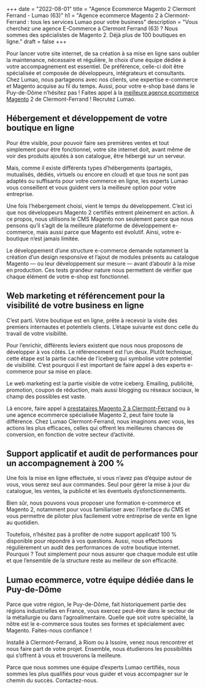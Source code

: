 +++
date = "2022-08-01"
title = "Agence Ecommerce Magento 2 Clermont Ferrand - Lumao (63)"
h1 = "Agence ecommerce Magento 2 à Clermont-Ferrand : tous les services Lumao pour votre business"
description = "Vous cherchez une agence E-Commerce à Clermont Ferrand (63) ? Nous sommes des spécialistes de Magento 2. Déjà plus de 100 boutiques en ligne."
draft = false
+++

Pour lancer votre site internet, de sa création à sa mise en ligne sans oublier la maintenance, nécessaire et régulière, le choix d’une équipe dédiée à votre accompagnement est essentiel. De préférence, celle-ci doit être spécialisée et composée de développeurs, intégrateurs et consultants. Chez Lumao, nous partageons avec nos clients, une expertise e-commerce et Magento acquise au fil du temps. Aussi, pour votre e-shop basé dans le Puy-de-Dôme n’hésitez pas ! Faites appel à la [meilleure agence ecommerce Magento](/agence-ecom/) 2 de Clermont-Ferrand ! Recrutez Lumao.

## Hébergement et développement de votre boutique en ligne

Pour être visible, pour pouvoir faire ses premières ventes et tout simplement pour être fonctionnel, votre site internet doit, avant même de voir des produits ajoutés à son catalogue, être hébergé sur un serveur.

Mais, comme il existe différents types d’hébergements (partagés, mutualisés, dédiés, virtuels ou encore en cloud) et que tous ne sont pas adaptés ou suffisants pour votre commerce en ligne, les experts Lumao vous conseillent et vous guident vers la meilleure option pour votre entreprise.

Une fois l’hébergement choisi, vient le temps du développement. C’est ici que nos développeurs Magento 2 certifiés entrent pleinement en action. À ce propos, nous utilisons le CMS Magento non seulement parce que nous pensons qu’il s’agit de la meilleure plateforme de développement e-commerce, mais aussi parce que Magento est évolutif. Ainsi, votre e-boutique n’est jamais limitée.

Le développement d’une structure e-commerce demande notamment la création d’un design responsive et l’ajout de modules présents au catalogue Magento — ou leur développement sur mesure — avant d’aboutir à la mise en production. Ces tests grandeur nature nous permettent de vérifier que chaque élément de votre e-shop est fonctionnel.

## Web marketing et référencement pour la visibilité de votre business en ligne

C’est parti. Votre boutique est en ligne, prête à recevoir la visite des premiers internautes et potentiels clients. L’étape suivante est donc celle du travail de votre visibilité.

Pour l’enrichir, différents leviers existent que nous nous proposons de développer à vos côtés. Le référencement est l’un deux. Plutôt technique, cette étape est la partie cachée de l’iceberg qui symbolise votre potentiel de visibilité. C’est pourquoi il est important de faire appel à des experts e-commerce pour sa mise en place.

Le web marketing est la partie visible de votre iceberg. Emailing, publicité, promotion, coupon de réduction, mais aussi blogging ou réseaux sociaux, le champ des possibles est vaste.

Là encore, faire appel à [prestataires Magento 2 à Clermont-Ferrand](/ecommerce/cms/magento/prestataire/clermont-ferrand/) ou à une agence ecommerce spécialisée Magento 2, peut faire toute la différence. Chez Lumao Clermont-Ferrand, nous imaginons avec vous, les actions les plus efficaces, celles qui offrent les meilleures chances de conversion, en fonction de votre secteur d’activité.

## Support applicatif et audit de performances pour un accompagnement à 200 %

Une fois la mise en ligne effectuée, si vous n’avez pas d’équipe autour de vous, vous serez seul aux commandes. Seul pour gérer la mise à jour du catalogue, les ventes, la publicité et les éventuels dysfonctionnements.

Bien sûr, nous pouvons vous proposer une formation e-commerce et Magento 2, notamment pour vous familiariser avec l’interface du CMS et vous permettre de piloter plus facilement votre entreprise de vente en ligne au quotidien.

Toutefois, n’hésitez pas à profiter de notre support applicatif 100 % disponible pour répondre à vos questions. Aussi, nous effectuons régulièrement un audit des performances de votre boutique internet. Pourquoi ? Tout simplement pour nous assurer que chaque module est utile et que l’ensemble de la structure reste au meilleur de son efficacité.

## Lumao ecommerce, votre équipe dédiée dans le Puy-de-Dôme

Parce que votre région, le Puy-de-Dôme, fait historiquement partie des régions industrielles en France, vous exercez peut-être dans le secteur de la métallurgie ou dans l’agroalimentaire. Quelle que soit votre spécialité, la nôtre est le e-commerce sous toutes ses formes et spécialement avec Magento. Faites-nous confiance !

Installé à Clermont-Ferrand, à Riom ou à Issoire, venez nous rencontrer et nous faire part de votre projet. Ensemble, nous étudierons les possibilités qui s’offrent à vous et trouverons la meilleure.

Parce que nous sommes une équipe d’experts Lumao certifiés, nous sommes les plus qualifiés pour vous guider et vous accompagner sur le chemin du succès. Contactez-nous.
